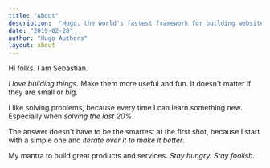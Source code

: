```yaml
---
title: "About"
description:  "Hugo, the world's fastest framework for building websites"
date: "2019-02-28"
author: "Hugo Authors"
layout: about
---
```


Hi folks. I am Sebastian.

*I love building things*. Make them more useful and fun. It doesn't matter if they are small or big.

I like solving problems, because every time I can learn something new. Especially when *solving the last 20%*.

The answer doesn't have to be the smartest at the first shot, because I start with a simple one and *iterate over it to make it better*.

My mantra to build great products and services. *Stay hungry. Stay foolish*.
